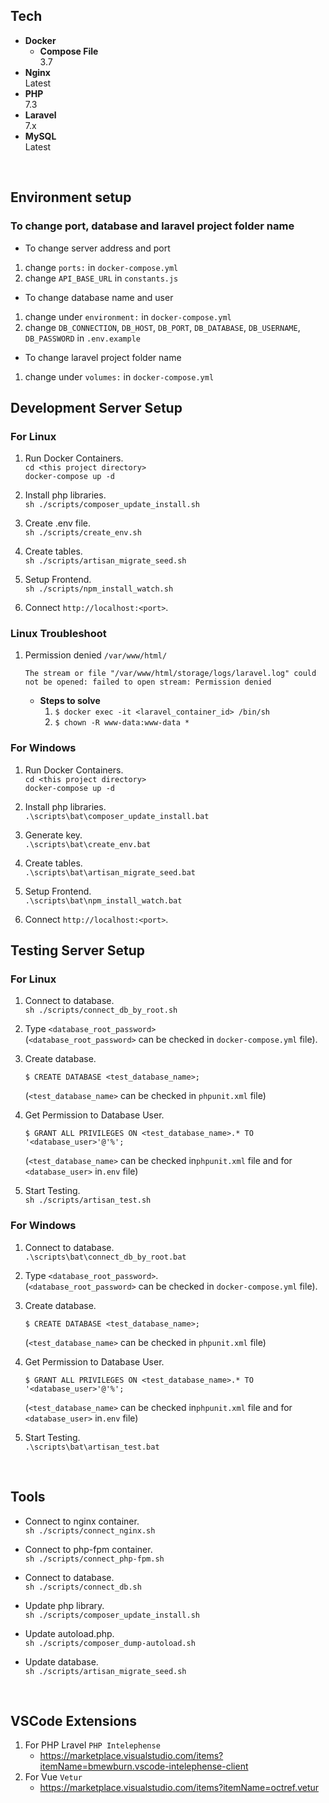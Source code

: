 ## Tech

* **Docker**  
  * **Compose File**  
    3.7
* **Nginx**  
  Latest
* **PHP**  
  7.3
* **Laravel**  
  7.x
* **MySQL**  
  Latest

<br>

## Environment setup

### To change port, database and laravel project folder name
- To change server address and port
1. change `ports:` in `docker-compose.yml`
1. change `API_BASE_URL` in `constants.js`

- To change database name and user
1. change under `environment:` in `docker-compose.yml`
1. change `DB_CONNECTION`, `DB_HOST`, `DB_PORT`, `DB_DATABASE`, `DB_USERNAME`, `DB_PASSWORD` in `.env.example`

- To change laravel project folder name
1. change under `volumes:` in `docker-compose.yml`

## Development Server Setup

### For Linux

1. Run Docker Containers.  
    ``` cd <this project directory> ```  
    ``` docker-compose up -d ```
    
1. Install php libraries.  
    ``` sh ./scripts/composer_update_install.sh ```
    
1. Create .env file.  
    ``` sh ./scripts/create_env.sh ```
    
1. Create tables.  
    ``` sh ./scripts/artisan_migrate_seed.sh ```

1. Setup Frontend.  
    ``` sh ./scripts/npm_install_watch.sh ```

1. Connect `http://localhost:<port>`.

### Linux Troubleshoot
1. Permission denied `/var/www/html/`
    ```
    The stream or file "/var/www/html/storage/logs/laravel.log" could not be opened: failed to open stream: Permission denied
    ```
    * **Steps to solve** 
        1. ```$ docker exec -it <laravel_container_id> /bin/sh```
        1. ```$ chown -R www-data:www-data *```


### For Windows

1. Run Docker Containers.  
    ``` cd <this project directory> ```  
    ``` docker-compose up -d ```

1. Install php libraries.   
    ``` .\scripts\bat\composer_update_install.bat ```

1. Generate key.  
    ``` .\scripts\bat\create_env.bat ``` 

1. Create tables.   
    ``` .\scripts\bat\artisan_migrate_seed.bat ``` 

1. Setup Frontend.  
    ``` .\scripts\bat\npm_install_watch.bat ```

1. Connect `http://localhost:<port>`.

## Testing Server Setup

### For Linux
1. Connect to database.  
    ``` sh ./scripts/connect_db_by_root.sh ```

1. Type `<database_root_password>`  
    (`<database_root_password>` can be checked in `docker-compose.yml` file).  

1. Create database.  
    ``` 
    $ CREATE DATABASE <test_database_name>; 
    ```   
    (`<test_database_name>` can be checked in `phpunit.xml` file) 

1. Get Permission to Database User.     
    ``` 
    $ GRANT ALL PRIVILEGES ON <test_database_name>.* TO '<database_user>'@'%'; 
    ```    
    (`<test_database_name>` can be checked in`phpunit.xml` file and for `<database_user>` in`.env` file)

1. Start Testing.   
    ``` sh ./scripts/artisan_test.sh ```

### For Windows
1. Connect to database.  
    ``` .\scripts\bat\connect_db_by_root.bat ```

1. Type `<database_root_password>`.  
    (`<database_root_password>` can be checked in `docker-compose.yml` file).  

1. Create database.  
    ``` 
    $ CREATE DATABASE <test_database_name>; 
    ```   
    (`<test_database_name>` can be checked in `phpunit.xml` file) 

1. Get Permission to Database User.     
    ``` 
    $ GRANT ALL PRIVILEGES ON <test_database_name>.* TO '<database_user>'@'%'; 
    ```    
    (`<test_database_name>` can be checked in`phpunit.xml` file and for `<database_user>` in`.env` file)

1. Start Testing.   
    ``` .\scripts\bat\artisan_test.bat ```

<br>

## Tools

* Connect to nginx container.  
    ``` sh ./scripts/connect_nginx.sh ```

* Connect to php-fpm container.  
    ``` sh ./scripts/connect_php-fpm.sh ```
    
* Connect to database.  
    ``` sh ./scripts/connect_db.sh ```

* Update php library.  
    ``` sh ./scripts/composer_update_install.sh ```
    
* Update autoload.php.  
    ``` sh ./scripts/composer_dump-autoload.sh ```
    
* Update database.  
    ``` sh ./scripts/artisan_migrate_seed.sh ```

<br>

## VSCode Extensions
1. For PHP Lravel `PHP Intelephense`
    - https://marketplace.visualstudio.com/items?itemName=bmewburn.vscode-intelephense-client
2. For Vue `Vetur`
    - https://marketplace.visualstudio.com/items?itemName=octref.vetur

